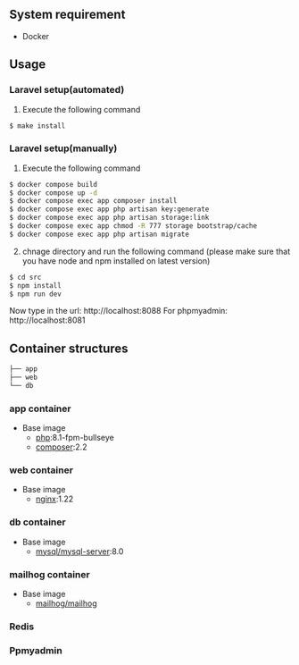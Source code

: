 

## System requirement 
  * Docker 
## Usage
### Laravel setup(automated)


1. Execute the following command

```bash
$ make install
```

### Laravel setup(manually)


1. Execute the following command

```bash
$ docker compose build
$ docker compose up -d
$ docker compose exec app composer install
$ docker compose exec app php artisan key:generate
$ docker compose exec app php artisan storage:link
$ docker compose exec app chmod -R 777 storage bootstrap/cache
$ docker compose exec app php artisan migrate
```

2. chnage directory and run the following command (please make sure that you have node and npm installed on latest version)
```bash
$ cd src
$ npm install
$ npm run dev
```

Now type in the url: http://localhost:8088
For phpmyadmin: http://localhost:8081



## Container structures

```bash
├── app
├── web
└── db
```

### app container

- Base image
  - [php](https://hub.docker.com/_/php):8.1-fpm-bullseye
  - [composer](https://hub.docker.com/_/composer):2.2

### web container

- Base image
  - [nginx](https://hub.docker.com/_/nginx):1.22

### db container

- Base image
  - [mysql/mysql-server](https://hub.docker.com/r/mysql/mysql-server):8.0

### mailhog container

- Base image
  - [mailhog/mailhog](https://hub.docker.com/r/mailhog/mailhog)
### Redis
### Ppmyadmin

